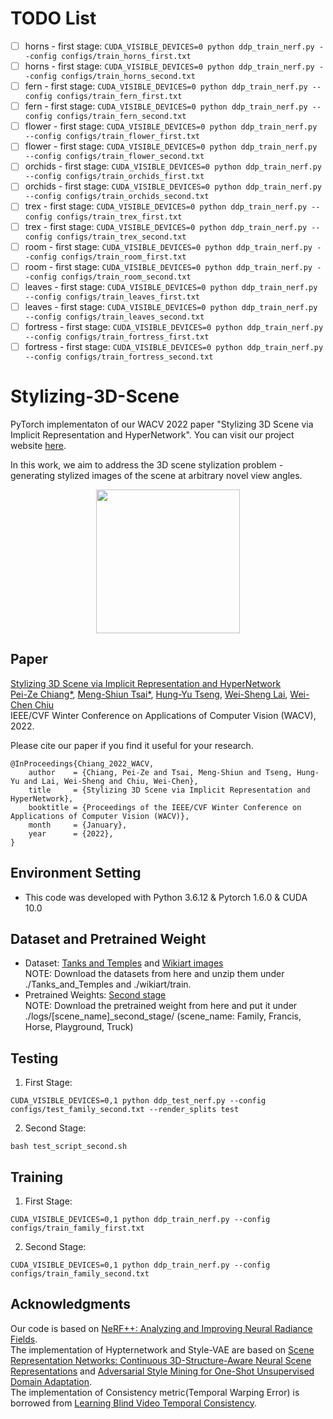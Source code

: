 
# TODO List

- [ ] horns - first stage: `CUDA_VISIBLE_DEVICES=0 python ddp_train_nerf.py --config configs/train_horns_first.txt`
- [ ] horns - first stage: `CUDA_VISIBLE_DEVICES=0 python ddp_train_nerf.py --config configs/train_horns_second.txt`
- [ ] fern - first stage: `CUDA_VISIBLE_DEVICES=0 python ddp_train_nerf.py --config configs/train_fern_first.txt`
- [ ] fern - first stage: `CUDA_VISIBLE_DEVICES=0 python ddp_train_nerf.py --config configs/train_fern_second.txt`
- [ ] flower - first stage: `CUDA_VISIBLE_DEVICES=0 python ddp_train_nerf.py --config configs/train_flower_first.txt`
- [ ] flower - first stage: `CUDA_VISIBLE_DEVICES=0 python ddp_train_nerf.py --config configs/train_flower_second.txt`
- [ ] orchids - first stage: `CUDA_VISIBLE_DEVICES=0 python ddp_train_nerf.py --config configs/train_orchids_first.txt`
- [ ] orchids - first stage: `CUDA_VISIBLE_DEVICES=0 python ddp_train_nerf.py --config configs/train_orchids_second.txt`
- [ ] trex - first stage: `CUDA_VISIBLE_DEVICES=0 python ddp_train_nerf.py --config configs/train_trex_first.txt`
- [ ] trex - first stage: `CUDA_VISIBLE_DEVICES=0 python ddp_train_nerf.py --config configs/train_trex_second.txt`
- [ ] room - first stage: `CUDA_VISIBLE_DEVICES=0 python ddp_train_nerf.py --config configs/train_room_first.txt`
- [ ] room - first stage: `CUDA_VISIBLE_DEVICES=0 python ddp_train_nerf.py --config configs/train_room_second.txt`
- [ ] leaves - first stage: `CUDA_VISIBLE_DEVICES=0 python ddp_train_nerf.py --config configs/train_leaves_first.txt`
- [ ] leaves - first stage: `CUDA_VISIBLE_DEVICES=0 python ddp_train_nerf.py --config configs/train_leaves_second.txt`
- [ ] fortress - first stage: `CUDA_VISIBLE_DEVICES=0 python ddp_train_nerf.py --config configs/train_fortress_first.txt`
- [ ] fortress - first stage: `CUDA_VISIBLE_DEVICES=0 python ddp_train_nerf.py --config configs/train_fortress_second.txt`

# Stylizing-3D-Scene
PyTorch implementaton of our WACV 2022 paper "Stylizing 3D Scene via Implicit Representation and HyperNetwork".
You can visit our project website [here](https://ztex08010518.github.io/3dstyletransfer/).

In this work, we aim to address the 3D scene stylization problem - generating stylized images of the scene at arbitrary novel view angles.  
<div align=center><img height="230" src="https://github.com/ztex08010518/Stylizing-3D-Scene/blob/main/sample/teaser.png"/></div>

## Paper
[Stylizing 3D Scene via Implicit Representation and HyperNetwork](https://openaccess.thecvf.com/content/WACV2022/papers/Chiang_Stylizing_3D_Scene_via_Implicit_Representation_and_HyperNetwork_WACV_2022_paper.pdf)  
[Pei-Ze Chiang*](mailto:ztex080104518.cs08g@nctu.edu.tw), [Meng-Shiun Tsai*](mailto:infinitesky.cs08g@nctu.edu.tw), [Hung-Yu Tseng](https://hytseng0509.github.io/), [Wei-Sheng Lai](https://www.wslai.net/), [Wei-Chen Chiu](https://walonchiu.github.io/)  
IEEE/CVF Winter Conference on Applications of Computer Vision (WACV), 2022.

Please cite our paper if you find it useful for your research.  
```
@InProceedings{Chiang_2022_WACV,
    author    = {Chiang, Pei-Ze and Tsai, Meng-Shiun and Tseng, Hung-Yu and Lai, Wei-Sheng and Chiu, Wei-Chen},
    title     = {Stylizing 3D Scene via Implicit Representation and HyperNetwork},
    booktitle = {Proceedings of the IEEE/CVF Winter Conference on Applications of Computer Vision (WACV)},
    month     = {January},
    year      = {2022},
}
```

## Environment Setting
* This code was developed with Python 3.6.12 & Pytorch 1.6.0 & CUDA 10.0

## Dataset and Pretrained Weight
* Dataset: [Tanks and Temples](https://drive.google.com/file/d/15-4XEjFf7YAOh2ft9RC_DZew11YMjNCj/view?usp=sharing) and [Wikiart images](https://www.kaggle.com/c/painter-by-numbers)  
NOTE: Download the datasets from here and unzip them under ./Tanks\_and\_Temples and ./wikiart/train.
* Pretrained Weights: [Second stage](https://drive.google.com/drive/folders/1hu7NSdi1NxgrxDxmkek3G_hNhytRrWoA?usp=sharing)  
NOTE: Download the pretrained weight from here and put it under ./logs/[scene\_name]\_second\_stage/ (scene\_name: Family, Francis, Horse, Playground, Truck)  

## Testing
1. First Stage: 
```
CUDA_VISIBLE_DEVICES=0,1 python ddp_test_nerf.py --config configs/test_family_second.txt --render_splits test
```
2. Second Stage:
```
bash test_script_second.sh
```

## Training
1. First Stage:
```
CUDA_VISIBLE_DEVICES=0,1 python ddp_train_nerf.py --config configs/train_family_first.txt
```
2. Second Stage:
```
CUDA_VISIBLE_DEVICES=0,1 python ddp_train_nerf.py --config configs/train_family_second.txt
```

## Acknowledgments
Our code is based on [NeRF++: Analyzing and Improving Neural Radiance Fields](https://github.com/Kai-46/nerfplusplus).  
The implementation of Hypternetwork and Style-VAE are based on [Scene Representation Networks: Continuous 3D-Structure-Aware Neural Scene Representations](https://github.com/vsitzmann/scene-representation-networks) and [Adversarial Style Mining for One-Shot Unsupervised Domain Adaptation](https://github.com/RoyalVane/ASM).  
The implementation of Consistency metric(Temporal Warping Error) is borrowed from [Learning Blind Video Temporal Consistency](https://github.com/phoenix104104/fast_blind_video_consistency).
